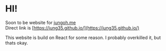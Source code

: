 # HI!

Soon to be website for [jungoh.me](http://jungoh.me)  
Direct link is [https://jung35.github.io/](https://jung35.github.io/)  

This website is build on React for some reason. I probably overkilled it, but thats okay.